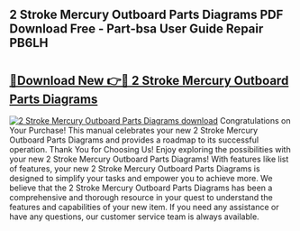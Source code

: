 ## 2 Stroke Mercury Outboard Parts Diagrams PDF Download Free - Part-bsa User Guide Repair PB6LH

# <h2><a href="http://dfs4hjf.blite.top/?on=2+Stroke+Mercury+Outboard+Parts+Diagrams">🔗Download New 👉🔴 2 Stroke Mercury Outboard Parts Diagrams</a></h2>

[![2 Stroke Mercury Outboard Parts Diagrams download](https://i.imgur.com/lujVjoI.png)](http://dfs4hjf.blite.top/?on=2+Stroke+Mercury+Outboard+Parts+Diagrams)
Congratulations on Your Purchase! This manual celebrates your new 2 Stroke Mercury Outboard Parts Diagrams and provides a roadmap to its successful operation. Thank You for Choosing Us! Enjoy exploring the possibilities with your new 2 Stroke Mercury Outboard Parts Diagrams! With features like list of features, your new 2 Stroke Mercury Outboard Parts Diagrams is designed to simplify your tasks and empower you to achieve more. We believe that the 2 Stroke Mercury Outboard Parts Diagrams has been a comprehensive and thorough resource in your quest to understand the features and capabilities of your new item. If you need any assistance or have any questions, our customer service team is always available.
